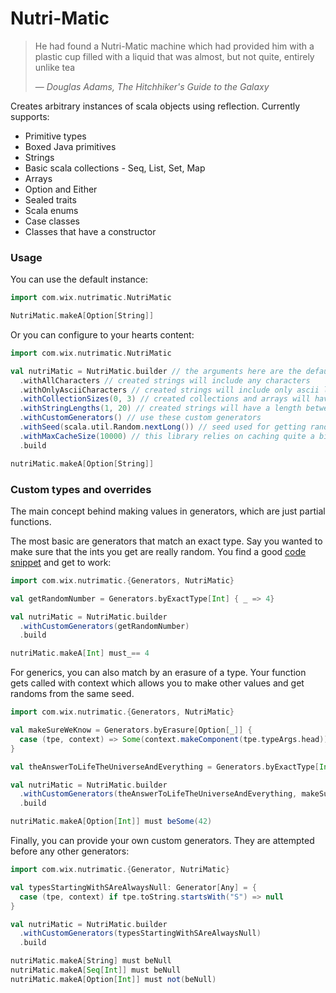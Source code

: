 # Nutri-Matic

> He had found a Nutri-Matic machine which had provided him with a plastic cup filled with a liquid that was almost, but not quite, entirely unlike tea
>
> &mdash; <cite> Douglas Adams, The Hitchhiker's Guide to the Galaxy

Creates arbitrary instances of scala objects using reflection. Currently supports:
* Primitive types
* Boxed Java primitives
* Strings
* Basic scala collections - Seq, List, Set, Map
* Arrays
* Option and Either
* Sealed traits
* Scala enums
* Case classes
* Classes that have a constructor

### Usage

You can use the default instance:
```scala
import com.wix.nutrimatic.NutriMatic

NutriMatic.makeA[Option[String]]
```

Or you can configure to your hearts content: 
```scala
import com.wix.nutrimatic.NutriMatic

val nutriMatic = NutriMatic.builder // the arguments here are the default values
  .withAllCharacters // created strings will include any characters
  .withOnlyAsciiCharacters // created strings will include only ascii letters and numbers (default)
  .withCollectionSizes(0, 3) // created collections and arrays will have a size between these numbers (inclusive)
  .withStringLengths(1, 20) // created strings will have a length between these numbers (inclusive)
  .withCustomGenerators() // use these custom generators
  .withSeed(scala.util.Random.nextLong()) // seed used for getting random instances
  .withMaxCacheSize(10000) // this library relies on caching quite a bit, so if you run into memory issues, try reducing this value
  .build

nutriMatic.makeA[Option[String]]
```

### Custom types and overrides

The main concept behind making values in generators, which are just partial functions.

The most basic are generators that match an exact type. Say you wanted to make sure that the ints you get are really random. You find a good [code snippet](https://xkcd.com/221/) and get to work: 
```scala
import com.wix.nutrimatic.{Generators, NutriMatic}

val getRandomNumber = Generators.byExactType[Int] { _ => 4}

val nutriMatic = NutriMatic.builder
  .withCustomGenerators(getRandomNumber)
  .build

nutriMatic.makeA[Int] must_== 4
```

For generics, you can also match by an erasure of a type. Your function gets called with context which allows you to make other values and get randoms from the same seed.
```scala
import com.wix.nutrimatic.{Generators, NutriMatic}

val makeSureWeKnow = Generators.byErasure[Option[_]] {
  case (tpe, context) => Some(context.makeComponent(tpe.typeArgs.head))
}

val theAnswerToLifeTheUniverseAndEverything = Generators.byExactType[Int] { _ => 42 }

val nutriMatic = NutriMatic.builder
  .withCustomGenerators(theAnswerToLifeTheUniverseAndEverything, makeSureWeKnow)
  .build

nutriMatic.makeA[Option[Int]] must beSome(42)
```

Finally, you can provide your own custom generators. They are attempted before any other generators:
```scala 
import com.wix.nutrimatic.{Generator, NutriMatic}

val typesStartingWithSAreAlwaysNull: Generator[Any] = {
  case (tpe, context) if tpe.toString.startsWith("S") => null
}

val nutriMatic = NutriMatic.builder
  .withCustomGenerators(typesStartingWithSAreAlwaysNull)
  .build

nutriMatic.makeA[String] must beNull
nutriMatic.makeA[Seq[Int]] must beNull
nutriMatic.makeA[Option[Int]] must not(beNull)
```
